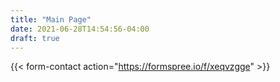 ```yaml
---
title: "Main Page"
date: 2021-06-28T14:54:56-04:00
draft: true
---
```

{{< form-contact action="https://formspree.io/f/xeqvzgge" >}}